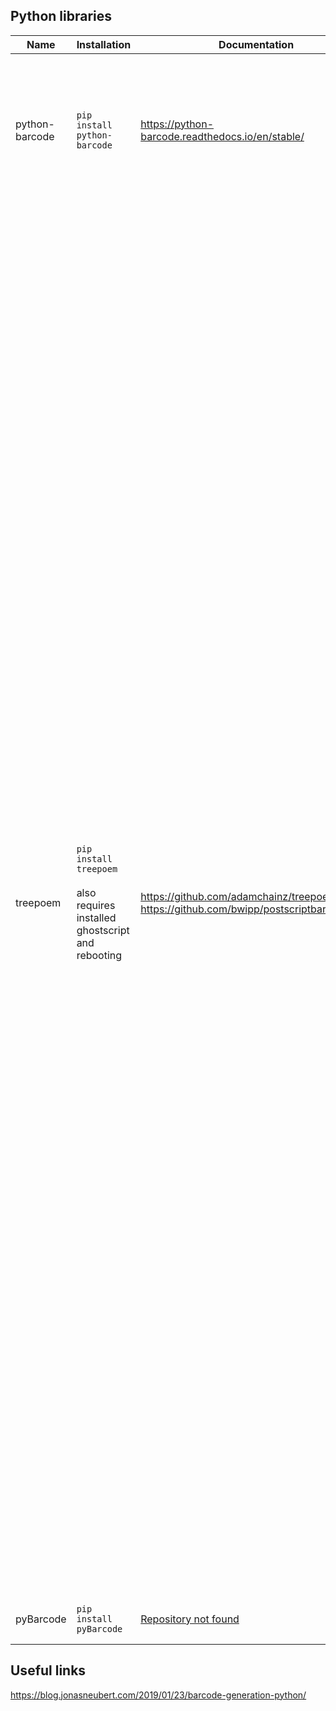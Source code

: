 ## Python libraries

| Name           | Installation                                                                    | Documentation                                                                             | Supported Formats                                                                                                                                                                                                                                                                                                                                                                                                                                                                                                                                                                                                                                                                                                                                                                                                                                                                                                                                                                                                                                                                                                                                                                                                                                                                                                                                                                                                                                                                                                                                                                                                                                                                                                     | Status   |
| -------------- | ------------------------------------------------------------------------------- | ----------------------------------------------------------------------------------------- | --------------------------------------------------------------------------------------------------------------------------------------------------------------------------------------------------------------------------------------------------------------------------------------------------------------------------------------------------------------------------------------------------------------------------------------------------------------------------------------------------------------------------------------------------------------------------------------------------------------------------------------------------------------------------------------------------------------------------------------------------------------------------------------------------------------------------------------------------------------------------------------------------------------------------------------------------------------------------------------------------------------------------------------------------------------------------------------------------------------------------------------------------------------------------------------------------------------------------------------------------------------------------------------------------------------------------------------------------------------------------------------------------------------------------------------------------------------------------------------------------------------------------------------------------------------------------------------------------------------------------------------------------------------------------------------------------------------------- | -------- |
| python-barcode | `pip install python-barcode`                                                    | https://python-barcode.readthedocs.io/en/stable/                                          | Code 39<br>Code 128<br>PZN7 (aka: PZN)<br>EAN-13<br>EAN-8<br>JAN<br>ISBN-13<br>ISBN-10<br>ISSN<br>UPC-A<br>EAN14<br>GS1-128                                                                                                                                                                                                                                                                                                                                                                                                                                                                                                                                                                                                                                                                                                                                                                                                                                                                                                                                                                                                                                                                                                                                                                                                                                                                                                                                                                                                                                                                                                                                                                                           | работает |
| treepoem       | `pip install treepoem`<br><br>also requires installed ghostscript and rebooting | https://github.com/adamchainz/treepoem<br>https://github.com/bwipp/postscriptbarcode/wiki | auspost<br>azteccode<br>azteccodecompact<br>aztecrune<br>bc412<br>channelcode<br>codablockf<br>code11<br>code128<br>code16k<br>code2of5<br>code32<br>code39<br>code39ext<br>code49<br>code93<br>code93ext<br>codeone<br>coop2of5<br>daft<br>databarexpanded<br>databarexpandedcomposite<br>databarexpandedstacked<br>databarexpandedstackedcomposite<br>databarlimited<br>databarlimitedcomposite<br>databaromni<br>databaromnicomposite<br>databarstacked<br>databarstackedcomposite<br>databarstackedomni<br>databarstackedomnicomposite<br>databartruncated<br>databartruncatedcomposite<br>datalogic2of5<br>datamatrix<br>datamatrixrectangular<br>datamatrixrectangularextension<br>dotcode<br>ean13<br>ean13composite<br>ean14<br>ean2<br>ean5<br>ean8<br>ean8composite<br>flattermarken<br>gs1-128<br>gs1-128composite<br>gs1-cc<br>gs1datamatrix<br>gs1datamatrixrectangular<br>gs1dldatamatrix<br>gs1dlqrcode<br>gs1dotcode<br>gs1northamericancoupon<br>gs1qrcode<br>hanxin<br>hibcazteccode<br>hibccodablockf<br>hibccode128<br>hibccode39<br>hibcdatamatrix<br>hibcdatamatrixrectangular<br>hibcmicropdf417<br>hibcpdf417<br>hibcqrcode<br>iata2of5<br>identcode<br>industrial2of5<br>interleaved2of5<br>isbn<br>ismn<br>issn<br>itf14<br>jabcode<br>japanpost<br>kix<br>leitcode<br>mailmark<br>mands<br>matrix2of5<br>maxicode<br>micropdf417<br>microqrcode<br>msi<br>onecode<br>pdf417<br>pdf417compact<br>pharmacode<br>pharmacode2<br>planet<br>plessey<br>posicode<br>postnet<br>pzn<br>qrcode<br>rationalizedCodabar<br>raw<br>rectangularmicroqrcode<br>royalmail<br>sscc18<br>swissqrcode<br>symbol<br>telepen<br>telepennumeric<br>ultracode<br>upca<br>upcacomposite<br>upce<br>upcecomposite | работает |
| pyBarcode      | `pip install pyBarcode`                                                         | [Repository not found](https://bitbucket.org/whitie/python-barcode/)                      | EAN-8, EAN-13, EAN-14, UPC-A, JAN, ISBN-10, ISBN-13, ISSN, Code 39, Code 128, PZN                                                                                                                                                                                                                                                                                                                                                                                                                                                                                                                                                                                                                                                                                                                                                                                                                                                                                                                                                                                                                                                                                                                                                                                                                                                                                                                                                                                                                                                                                                                                                                                                                                     |          |
|                |                                                                                 |                                                                                           |                                                                                                                                                                                                                                                                                                                                                                                                                                                                                                                                                                                                                                                                                                                                                                                                                                                                                                                                                                                                                                                                                                                                                                                                                                                                                                                                                                                                                                                                                                                                                                                                                                                                                                                       |          |
## Useful links
https://blog.jonasneubert.com/2019/01/23/barcode-generation-python/